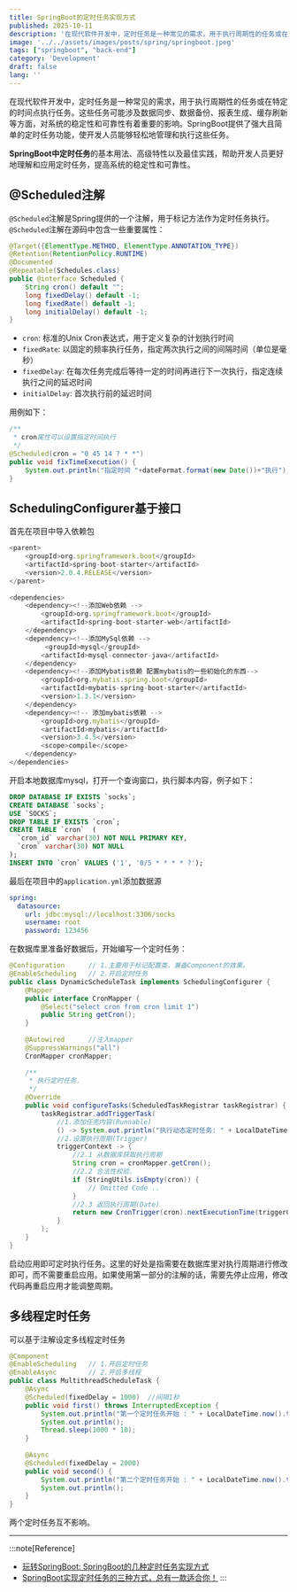 ```yaml
---
title: SpringBoot的定时任务实现方式
published: 2025-10-11
description: '在现代软件开发中，定时任务是一种常见的需求，用于执行周期性的任务或在特定的时间点执行任务。SpringBoot提供了简单的定时任务功能，使开发人员能够轻松地管理和执行这些任务。'
image: '../../assets/images/posts/spring/springboot.jpeg'
tags: ["springboot", "back-end"]
category: 'Development'
draft: false 
lang: ''
---
```


在现代软件开发中，定时任务是一种常见的需求，用于执行周期性的任务或在特定的时间点执行任务。这些任务可能涉及数据同步、数据备份、报表生成、缓存刷新等方面，对系统的稳定性和可靠性有着重要的影响。SpringBoot提供了强大且简单的定时任务功能，使开发人员能够轻松地管理和执行这些任务。

**SpringBoot中定时任务**的基本用法、高级特性以及最佳实践，帮助开发人员更好地理解和应用定时任务，提高系统的稳定性和可靠性。

## @Scheduled注解

`@Scheduled`注解是Spring提供的一个注解，用于标记方法作为定时任务执行。`@Scheduled`注解在源码中包含一些重要属性：

```java
@Target({ElementType.METHOD, ElementType.ANNOTATION_TYPE})  
@Retention(RetentionPolicy.RUNTIME)  
@Documented  
@Repeatable(Schedules.class)  
public @interface Scheduled {
    String cron() default "";
	long fixedDelay() default -1;
	long fixedRate() default -1;
	long initialDelay() default -1;
}
```

- `cron`: 标准的Unix Cron表达式，用于定义复杂的计划执行时间
- `fixedRate`: 以固定的频率执行任务，指定两次执行之间的间隔时间（单位是毫秒）
- `fixedDelay`: 在每次任务完成后等待一定的时间再进行下一次执行，指定连续执行之间的延迟时间
- `initialDelay`: 首次执行前的延迟时间

用例如下：

```java
/**
 * cron属性可以设置指定时间执行  
 */  
@Scheduled(cron = "0 45 14 ? * *")  
public void fixTimeExecution() {  
	System.out.println("指定时间 "+dateFormat.format(new Date())+"执行");  
}
```

## SchedulingConfigurer基于接口

首先在项目中导入依赖包

```js
<parent>
    <groupId>org.springframework.boot</groupId>
    <artifactId>spring-boot-starter</artifactId>
    <version>2.0.4.RELEASE</version>
</parent>
 
<dependencies>
    <dependency><!--添加Web依赖 -->
        <groupId>org.springframework.boot</groupId>
        <artifactId>spring-boot-starter-web</artifactId>
    </dependency>
    <dependency><!--添加MySql依赖 -->
         <groupId>mysql</groupId>
        <artifactId>mysql-connector-java</artifactId>
    </dependency>
    <dependency><!--添加Mybatis依赖 配置mybatis的一些初始化的东西-->
        <groupId>org.mybatis.spring.boot</groupId>
        <artifactId>mybatis-spring-boot-starter</artifactId>
        <version>1.3.1</version>
    </dependency>
    <dependency><!-- 添加mybatis依赖 -->
        <groupId>org.mybatis</groupId>
        <artifactId>mybatis</artifactId>
        <version>3.4.5</version>
        <scope>compile</scope>
    </dependency>
</dependencies>
```

开启本地数据库mysql，打开一个查询窗口，执行脚本内容，例子如下：

```sql
DROP DATABASE IF EXISTS `socks`;
CREATE DATABASE `socks`;
USE `SOCKS`;
DROP TABLE IF EXISTS `cron`;
CREATE TABLE `cron`  (
  `cron_id` varchar(30) NOT NULL PRIMARY KEY,
  `cron` varchar(30) NOT NULL  
);
INSERT INTO `cron` VALUES ('1', '0/5 * * * * ?');
```

最后在项目中的`application.yml`添加数据源

```yaml
spring:
  datasource:
    url: jdbc:mysql://localhost:3306/socks
    username: root
    password: 123456
```

在数据库里准备好数据后，开始编写一个定时任务：

```java
@Configuration      // 1.主要用于标记配置类，兼备Component的效果。
@EnableScheduling   // 2.开启定时任务
public class DynamicScheduleTask implements SchedulingConfigurer {
    @Mapper
    public interface CronMapper {
        @Select("select cron from cron limit 1")
        public String getCron();
    }
 
    @Autowired      //注入mapper
    @SuppressWarnings("all")
    CronMapper cronMapper;
 
    /**
     * 执行定时任务.
     */
    @Override
    public void configureTasks(ScheduledTaskRegistrar taskRegistrar) {
        taskRegistrar.addTriggerTask(
            //1.添加任务内容(Runnable)
            () -> System.out.println("执行动态定时任务: " + LocalDateTime.now().toLocalTime()),
            //2.设置执行周期(Trigger)
            triggerContext -> {
                //2.1 从数据库获取执行周期
                String cron = cronMapper.getCron();
                //2.2 合法性校验.
                if (StringUtils.isEmpty(cron)) {
                    // Omitted Code ..
                }
                //2.3 返回执行周期(Date)
                return new CronTrigger(cron).nextExecutionTime(triggerContext);
            }
        );
    }
}
```

启动应用即可定时执行任务。这里的好处是指需要在数据库里对执行周期进行修改即可，而不需要重启应用。如果使用第一部分的注解的话，需要先停止应用，修改代码再重启应用才能调整周期。

## 多线程定时任务

可以基于注解设定多线程定时任务

```java
@Component
@EnableScheduling   // 1.开启定时任务
@EnableAsync        // 2.开启多线程
public class MultithreadScheduleTask {
    @Async
    @Scheduled(fixedDelay = 1000)  //间隔1秒
    public void first() throws InterruptedException {
        System.out.println("第一个定时任务开始 : " + LocalDateTime.now().toLocalTime() + "\r\n线程 : " + Thread.currentThread().getName());
        System.out.println();
        Thread.sleep(1000 * 10);
    }
 
    @Async
    @Scheduled(fixedDelay = 2000)
    public void second() {
        System.out.println("第二个定时任务开始 : " + LocalDateTime.now().toLocalTime() + "\r\n线程 : " + Thread.currentThread().getName());
        System.out.println();
    }
}
```

两个定时任务互不影响。

---

:::note[Reference]
- [玩转SpringBoot: SpringBoot的几种定时任务实现方式](https://www.cnblogs.com/coderacademy/p/18058208)
- [SpringBoot实现定时任务的三种方式，总有一款适合你！](https://cloud.tencent.com/developer/article/1968344)
:::
